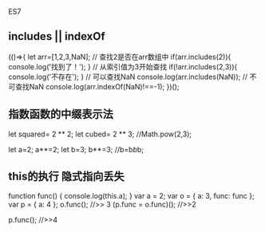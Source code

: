 
ES7
## includes || indexOf
(()=>{
      let arr=[1,2,3,NaN];
      // 查找2是否在arr数组中
      if(arr.includes(2)){
        console.log('找到了！');
      }
      // 从索引值为3开始查找
      if(!arr.includes(2,3)){
        console.log('不存在');
      }
      // 可以查找NaN
      console.log(arr.includes(NaN));
      // 不可查找NaN
      console.log(arr.indexOf(NaN)!==-1);
})();

## 指数函数的中缀表示法

let squared= 2 ** 2;
let cubed= 2 ** 3;  //Math.pow(2,3);

let a=2;
a**=2;
let b=3;
b**=3;  //b=b*b*b;


## this的执行 隐式指向丢失

function func() {
  console.log(this.a);
}
var a = 2;
var o = { a: 3, func: func };
var p = { a: 4 };
o.func(); //>> 3
(p.func = o.func)();  //>>2

p.func(); //>>4

